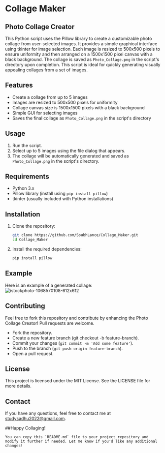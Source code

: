 # Collage Maker

## Photo Collage Creator

This Python script uses the Pillow library to create a customizable photo collage from user-selected images. It provides a simple graphical interface using tkinter for image selection. Each image is resized to 500x500 pixels to ensure uniformity and then arranged on a 1500x1500 pixel canvas with a black background. The collage is saved as `Photo_Collage.png` in the script's directory upon completion. This script is ideal for quickly generating visually appealing collages from a set of images.

## Features
- Create a collage from up to 5 images
- Images are resized to 500x500 pixels for uniformity
- Collage canvas size is 1500x1500 pixels with a black background
- Simple GUI for selecting images
- Saves the final collage as `Photo_Collage.png` in the script's directory

## Usage
1. Run the script.
2. Select up to 5 images using the file dialog that appears.
3. The collage will be automatically generated and saved as `Photo_Collage.png` in the script's directory.

## Requirements
- Python 3.x
- Pillow library (install using `pip install pillow`)
- tkinter (usually included with Python installations)

## Installation
1. Clone the repository:
   ```bash
   git clone https://github.com/SoubhLance/Collage_Maker.git
   cd Collage_Maker
2. Install the required dependencies:
   ```bash
   pip install pillow

## Example
 Here is an example of a generated collage:
 ![istockphoto-1068570108-612x612](https://github.com/user-attachments/assets/b56e1b61-b63d-466c-af7f-c11a976c9c34)


## Contributing
  Feel free to fork this repository and contribute by enhancing the Photo Collage Creator! Pull requests are welcome.
  - Fork the repository.
  - Create a new feature branch (git checkout -b feature-branch).
 - Commit your changes (`git commit -m 'Add some feature'`).
 - Push to the branch (`git push origin feature-branch`).
 - Open a pull request.

## License
  This project is licensed under the MIT License. See the LICENSE file for more details.

## Contact
  If you have any questions, feel free to contact me at studysadhu2022@gmail.com.

##Happy Collaging!
```vbnet
You can copy this `README.md` file to your project repository and modify it further if needed. Let me know if you'd like any additional changes!

